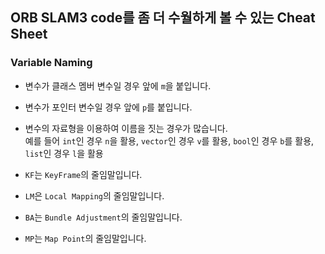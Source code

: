 ## ORB SLAM3 code를 좀 더 수월하게 볼 수 있는 Cheat Sheet  

### Variable Naming  

- 변수가 클래스 멤버 변수일 경우 앞에 `m`을 붙입니다.  
- 변수가 포인터 변수일 경우 앞에 `p`를 붙입니다.  
- 변수의 자료형을 이용하여 이름을 짓는 경우가 많습니다.  
  예를 들어 `int`인 경우 `n`을 활용, `vector`인 경우 `v`를 활용, `bool`인 경우 `b`를 활용, `list`인 경우 `l`을 활용  
  
- `KF`는 `KeyFrame`의 줄임말입니다.  
- `LM`은 `Local Mapping`의 줄임말입니다.  
- `BA`는 `Bundle Adjustment`의 줄임말입니다.  
- `MP`는 `Map Point`의 줄임말입니다.  


